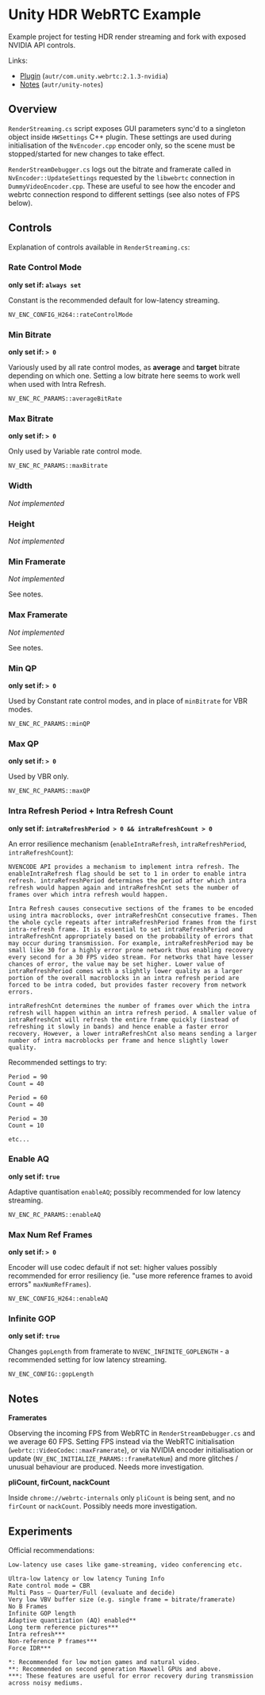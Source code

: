 # Unity HDR WebRTC Example

Example project for testing HDR render streaming and fork with exposed NVIDIA API controls.

Links:

* [Plugin](https://github.com/autr/com.unity.webrtc) (`autr/com.unity.webrtc:2.1.3-nvidia`)
* [Notes](https://github.com/autr/unity-notes) (`autr/unity-notes`)

## Overview

`RenderStreaming.cs` script exposes GUI parameters sync'd to a singleton object inside `HWSettings` C++ plugin. These settings are used during initialisation of the `NvEncoder.cpp` encoder only, so the scene must be stopped/started for new changes to take effect.

`RenderStreamDebugger.cs` logs out the bitrate and framerate called in `NvEncoder::UpdateSettings` requested by the `libwebrtc` connection in `DummyVideoEncoder.cpp`. These are useful to see how the encoder and webrtc connection respond to different settings (see also notes of FPS below).


## Controls

Explanation of controls available in `RenderStreaming.cs`:

### Rate Control Mode

**only set if: `always set`**

Constant is the recommended default for low-latency streaming. 

`NV_ENC_CONFIG_H264::rateControlMode`

### Min Bitrate

**only set if: `> 0`**

Variously used by all rate control modes, as **average** and **target** bitrate depending on which one. Setting a low bitrate here seems to work well when used with Intra Refresh.

`NV_ENC_RC_PARAMS::averageBitRate`

### Max Bitrate

**only set if: `> 0`**

Only used by Variable rate control mode.

`NV_ENC_RC_PARAMS::maxBitrate`

### Width

*Not implemented*

### Height

*Not implemented*

### Min Framerate

*Not implemented*

See notes.

### Max Framerate

*Not implemented*

See notes.

### Min QP

**only set if: `> 0`**

Used by Constant rate control modes, and in place of `minBitrate` for VBR modes.

`NV_ENC_RC_PARAMS::minQP`

### Max QP

**only set if: `> 0`**

Used by VBR only.

`NV_ENC_RC_PARAMS::maxQP`

### Intra Refresh Period + Intra Refresh Count

**only set if: `intraRefreshPeriod > 0 && intraRefreshCount > 0`**

An error resilience mechanism (`enableIntraRefresh`, `intraRefreshPeriod`, `intraRefreshCount`):

```
NVENCODE API provides a mechanism to implement intra refresh. The enableIntraRefresh flag should be set to 1 in order to enable intra refresh. intraRefreshPeriod determines the period after which intra refresh would happen again and intraRefreshCnt sets the number of frames over which intra refresh would happen.

Intra Refresh causes consecutive sections of the frames to be encoded using intra macroblocks, over intraRefreshCnt consecutive frames. Then the whole cycle repeats after intraRefreshPeriod frames from the first intra-refresh frame. It is essential to set intraRefreshPeriod and intraRefreshCnt appropriately based on the probability of errors that may occur during transmission. For example, intraRefreshPeriod may be small like 30 for a highly error prone network thus enabling recovery every second for a 30 FPS video stream. For networks that have lesser chances of error, the value may be set higher. Lower value of intraRefreshPeriod comes with a slightly lower quality as a larger portion of the overall macroblocks in an intra refresh period are forced to be intra coded, but provides faster recovery from network errors.

intraRefreshCnt determines the number of frames over which the intra refresh will happen within an intra refresh period. A smaller value of intraRefreshCnt will refresh the entire frame quickly (instead of refreshing it slowly in bands) and hence enable a faster error recovery. However, a lower intraRefreshCnt also means sending a larger number of intra macroblocks per frame and hence slightly lower quality.
```

Recommended settings to try:

```
Period = 90
Count = 40

Period = 60
Count = 40

Period = 30
Count = 10

etc...
```

### Enable AQ

**only set if: `true`**

Adaptive quantisation `enableAQ`; possibly recommended for low latency streaming.

`NV_ENC_RC_PARAMS::enableAQ`

### Max Num Ref Frames

**only set if: `> 0`**

Encoder will use codec default if not set: higher values possibly recommended for error resiliency (ie. "use more reference frames to avoid errors" `maxNumRefFrames`). 

`NV_ENC_CONFIG_H264::enableAQ`

### Infinite GOP

**only set if: `true`**

Changes `gopLength` from framerate to `NVENC_INFINITE_GOPLENGTH` - a recommended setting for low latency streaming.

`NV_ENC_CONFIG::gopLength`

## Notes

**Framerates**

Observing the incoming FPS from WebRTC in `RenderStreamDebugger.cs` and we average 60 FPS. Setting FPS instead via the WebRTC initialisation (`webrtc::VideoCodec::maxFramerate`), or via NVIDIA encoder initialisation or update (`NV_ENC_INITIALIZE_PARAMS::frameRateNum`) and more glitches / unusual behaviour are produced. Needs more investigation.

**pliCount, firCount, nackCount**

Inside `chrome://webrtc-internals` only `pliCount` is being sent, and no `firCount` or `nackCount`. Possibly needs more investigation.

## Experiments

Official recommendations:

```
Low-latency use cases like game-streaming, video conferencing etc.

Ultra-low latency or low latency Tuning Info
Rate control mode = CBR
Multi Pass – Quarter/Full (evaluate and decide)
Very low VBV buffer size (e.g. single frame = bitrate/framerate)
No B Frames
Infinite GOP length
Adaptive quantization (AQ) enabled**
Long term reference pictures***
Intra refresh***
Non-reference P frames***
Force IDR***

*: Recommended for low motion games and natural video.
**: Recommended on second generation Maxwell GPUs and above.
***: These features are useful for error recovery during transmission across noisy mediums.
```
